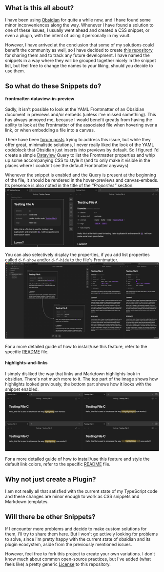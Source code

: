 ## What is this all about?

I have been using [Obsidian](https://obsidian.md) for quite a while now, and I have found some minor inconveniences along the way. Whenever I have found a solution to one of these issues, I usually went ahead and created a CSS snippet, or even a plugin, with the intent of using it personally in my vault.

However, I have arrived at the conclusion that some of my solutions could benefit the community as well, so I have decided to create [this repository](https://github.com/KiljanK/obsidian-k-css-snippets) for sharing them and to track any future development. I have named the snippets in a way where they will be grouped together nicely in the snippet list, but feel free to change the names to your liking, should you decide to use them.

## So what do these Snippets do?

#### frontmatter-dataview-in-preview
Sadly, it isn't possible to look at the YAML Frontmatter of an Obsidian document in previews and/or embeds (unless i've missed something). This has always annoyed me, because I would benefit greatly from having the ability to look at the Frontmatter of the associated file when hovering over a link, or when embedding a file into a canvas.

There have been [forum posts](https://forum.obsidian.md/t/display-front-matter-on-hover-preview/19004) trying to address this issue, but while they offer great, minimalistic solutions, I never really liked the look of the YAML codeblock that Obsidian just inserts into previews by default. So I figured I'd create a simple [Dataview](https://github.com/blacksmithgu/obsidian-dataview) Query to list the Frontmatter properties and whip up some accompanying CSS to style it (and to only make it visible in the places where I couldn't see the default Frontmatter anyways)

Whenever the snippet is enabled and the Query is present at the beginning of the file, it should be rendered in the hover-previews and canvas-embeds. Its presence is also noted in the title of the _"Properties"_ section.
![A screenshot showcasing an Obsidian canvas on the left and a generic Markdown file on the right. The file is embedded in the canvas as a block. Its frontmatter is rendered in the embedded version](screenshots/frontmatter-dataview-in-preview-image-0.png)

You can also selectively display the properties, if you add list properties called `d-f-show` and/or `d-f-hide` to the file's Frontmatter.
![A screenshot showcasing an Obsidian canvas on the left and two generic Markdown files on the right. The files are embedded in the canvas as blocks. Their frontmatter is rendered in the embedded version, but some of their properties are omitted, depending on their respective frontmatter](screenshots/frontmatter-dataview-in-preview-image-1.png)

For a more detailed guide of how to install/use this feature, refer to the specific [README](frontmatter-dataview-in-preview/README.md) file.

#### highlights-and-links
I simply disliked the way that links and Markdown highlights look in obsidian. There's not much more to it. The top part of the image shows how highlights looked previously, the bottom part shows how it looks with the snippet enabled.
![A screenshot showcasing a generic Markdown file in obsidian's preview- and edit modes. The highlighted styling is boxy and has no padding. Below, the same file is shown in both modes again, this time with rounded corners and more pleasant padding around the selections](screenshots/highlights-and-links-image-0.png)

For a more detailed guide of how to install/use this feature and style the default link colors, refer to the specific [README](highlights-and-links/README.md) file.
## Why not just create a Plugin?
I am not really all that satisfied with the current state of my TypeScript code and these changes are minor enough to work as CSS snippets and Markdown templates.

## Will there be other Snippets?
If I encounter more problems and decide to make custom solutions for them, I'll try to share them here. But I won't go actively looking for problems to solve, since i'm pretty happy with the current state of obsidian and its plugin ecosystem, aside from the previously mentioned issues.

However, feel free to fork this project to create your own variations. I don't know much about common open-source practices, but I've added (what feels like) a pretty generic [License](LICENSE) to this repository.